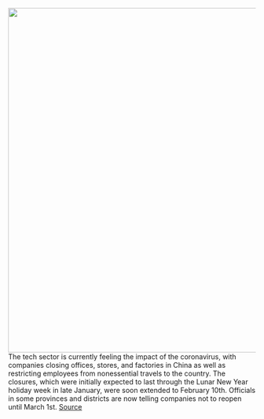 <img src='https://cdn.vox-cdn.com/thumbor/ZQ7yepVAIo-TPzrJpLqd9NT7ILY=/0x0:4000x2667/1200x800/filters:focal(1696x1309:2336x1949)/cdn.vox-cdn.com/uploads/chorus_image/image/66275051/1198350755.jpg.0.jpg' width='700px' /><br/>
The tech sector is currently feeling the impact of the coronavirus, with companies closing offices, stores, and factories in China as well as restricting employees from nonessential travels to the country. The closures, which were initially expected to last through the Lunar New Year holiday week in late January, were soon extended to February 10th. Officials in some provinces and districts are now telling companies not to reopen until March 1st.
<a href='https://www.theverge.com/2020/2/7/21128307/coronavirus-outbreak-tech-industry-production-supply-chain-delay-impact'> Source <a/>